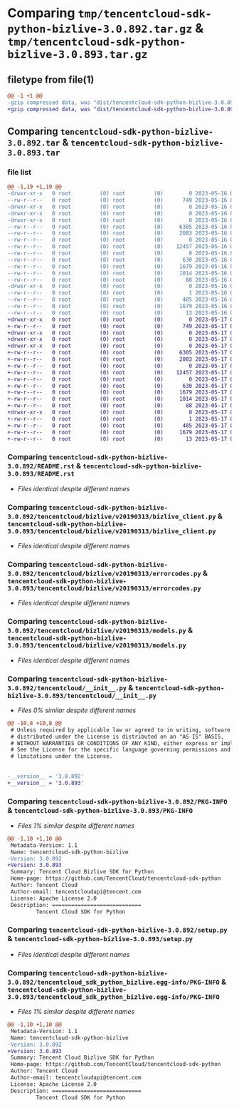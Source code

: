 # Comparing `tmp/tencentcloud-sdk-python-bizlive-3.0.892.tar.gz` & `tmp/tencentcloud-sdk-python-bizlive-3.0.893.tar.gz`

## filetype from file(1)

```diff
@@ -1 +1 @@
-gzip compressed data, was "dist/tencentcloud-sdk-python-bizlive-3.0.892.tar", last modified: Tue May 16 00:28:55 2023, max compression
+gzip compressed data, was "dist/tencentcloud-sdk-python-bizlive-3.0.893.tar", last modified: Wed May 17 03:23:30 2023, max compression
```

## Comparing `tencentcloud-sdk-python-bizlive-3.0.892.tar` & `tencentcloud-sdk-python-bizlive-3.0.893.tar`

### file list

```diff
@@ -1,19 +1,19 @@
-drwxr-xr-x   0 root         (0) root         (0)        0 2023-05-16 00:28:55.000000 tencentcloud-sdk-python-bizlive-3.0.892/
--rw-r--r--   0 root         (0) root         (0)      749 2023-05-16 00:28:55.000000 tencentcloud-sdk-python-bizlive-3.0.892/README.rst
-drwxr-xr-x   0 root         (0) root         (0)        0 2023-05-16 00:28:55.000000 tencentcloud-sdk-python-bizlive-3.0.892/tencentcloud/
-drwxr-xr-x   0 root         (0) root         (0)        0 2023-05-16 00:28:55.000000 tencentcloud-sdk-python-bizlive-3.0.892/tencentcloud/bizlive/
-drwxr-xr-x   0 root         (0) root         (0)        0 2023-05-16 00:28:55.000000 tencentcloud-sdk-python-bizlive-3.0.892/tencentcloud/bizlive/v20190313/
--rw-r--r--   0 root         (0) root         (0)     6305 2023-05-16 00:28:55.000000 tencentcloud-sdk-python-bizlive-3.0.892/tencentcloud/bizlive/v20190313/bizlive_client.py
--rw-r--r--   0 root         (0) root         (0)     2083 2023-05-16 00:28:55.000000 tencentcloud-sdk-python-bizlive-3.0.892/tencentcloud/bizlive/v20190313/errorcodes.py
--rw-r--r--   0 root         (0) root         (0)        0 2023-05-16 00:28:55.000000 tencentcloud-sdk-python-bizlive-3.0.892/tencentcloud/bizlive/v20190313/__init__.py
--rw-r--r--   0 root         (0) root         (0)    12457 2023-05-16 00:28:55.000000 tencentcloud-sdk-python-bizlive-3.0.892/tencentcloud/bizlive/v20190313/models.py
--rw-r--r--   0 root         (0) root         (0)        0 2023-05-16 00:28:55.000000 tencentcloud-sdk-python-bizlive-3.0.892/tencentcloud/bizlive/__init__.py
--rw-r--r--   0 root         (0) root         (0)      630 2023-05-16 00:28:55.000000 tencentcloud-sdk-python-bizlive-3.0.892/tencentcloud/__init__.py
--rw-r--r--   0 root         (0) root         (0)     1679 2023-05-16 00:28:55.000000 tencentcloud-sdk-python-bizlive-3.0.892/PKG-INFO
--rw-r--r--   0 root         (0) root         (0)     1014 2023-05-16 00:28:55.000000 tencentcloud-sdk-python-bizlive-3.0.892/setup.py
--rw-r--r--   0 root         (0) root         (0)       88 2023-05-16 00:28:55.000000 tencentcloud-sdk-python-bizlive-3.0.892/setup.cfg
-drwxr-xr-x   0 root         (0) root         (0)        0 2023-05-16 00:28:55.000000 tencentcloud-sdk-python-bizlive-3.0.892/tencentcloud_sdk_python_bizlive.egg-info/
--rw-r--r--   0 root         (0) root         (0)        1 2023-05-16 00:28:55.000000 tencentcloud-sdk-python-bizlive-3.0.892/tencentcloud_sdk_python_bizlive.egg-info/dependency_links.txt
--rw-r--r--   0 root         (0) root         (0)      485 2023-05-16 00:28:55.000000 tencentcloud-sdk-python-bizlive-3.0.892/tencentcloud_sdk_python_bizlive.egg-info/SOURCES.txt
--rw-r--r--   0 root         (0) root         (0)     1679 2023-05-16 00:28:55.000000 tencentcloud-sdk-python-bizlive-3.0.892/tencentcloud_sdk_python_bizlive.egg-info/PKG-INFO
--rw-r--r--   0 root         (0) root         (0)       13 2023-05-16 00:28:55.000000 tencentcloud-sdk-python-bizlive-3.0.892/tencentcloud_sdk_python_bizlive.egg-info/top_level.txt
+drwxr-xr-x   0 root         (0) root         (0)        0 2023-05-17 03:23:30.000000 tencentcloud-sdk-python-bizlive-3.0.893/
+-rw-r--r--   0 root         (0) root         (0)      749 2023-05-17 03:23:30.000000 tencentcloud-sdk-python-bizlive-3.0.893/README.rst
+drwxr-xr-x   0 root         (0) root         (0)        0 2023-05-17 03:23:30.000000 tencentcloud-sdk-python-bizlive-3.0.893/tencentcloud/
+drwxr-xr-x   0 root         (0) root         (0)        0 2023-05-17 03:23:30.000000 tencentcloud-sdk-python-bizlive-3.0.893/tencentcloud/bizlive/
+drwxr-xr-x   0 root         (0) root         (0)        0 2023-05-17 03:23:30.000000 tencentcloud-sdk-python-bizlive-3.0.893/tencentcloud/bizlive/v20190313/
+-rw-r--r--   0 root         (0) root         (0)     6305 2023-05-17 03:23:30.000000 tencentcloud-sdk-python-bizlive-3.0.893/tencentcloud/bizlive/v20190313/bizlive_client.py
+-rw-r--r--   0 root         (0) root         (0)     2083 2023-05-17 03:23:30.000000 tencentcloud-sdk-python-bizlive-3.0.893/tencentcloud/bizlive/v20190313/errorcodes.py
+-rw-r--r--   0 root         (0) root         (0)        0 2023-05-17 03:23:30.000000 tencentcloud-sdk-python-bizlive-3.0.893/tencentcloud/bizlive/v20190313/__init__.py
+-rw-r--r--   0 root         (0) root         (0)    12457 2023-05-17 03:23:30.000000 tencentcloud-sdk-python-bizlive-3.0.893/tencentcloud/bizlive/v20190313/models.py
+-rw-r--r--   0 root         (0) root         (0)        0 2023-05-17 03:23:30.000000 tencentcloud-sdk-python-bizlive-3.0.893/tencentcloud/bizlive/__init__.py
+-rw-r--r--   0 root         (0) root         (0)      630 2023-05-17 03:23:30.000000 tencentcloud-sdk-python-bizlive-3.0.893/tencentcloud/__init__.py
+-rw-r--r--   0 root         (0) root         (0)     1679 2023-05-17 03:23:30.000000 tencentcloud-sdk-python-bizlive-3.0.893/PKG-INFO
+-rw-r--r--   0 root         (0) root         (0)     1014 2023-05-17 03:23:30.000000 tencentcloud-sdk-python-bizlive-3.0.893/setup.py
+-rw-r--r--   0 root         (0) root         (0)       88 2023-05-17 03:23:30.000000 tencentcloud-sdk-python-bizlive-3.0.893/setup.cfg
+drwxr-xr-x   0 root         (0) root         (0)        0 2023-05-17 03:23:30.000000 tencentcloud-sdk-python-bizlive-3.0.893/tencentcloud_sdk_python_bizlive.egg-info/
+-rw-r--r--   0 root         (0) root         (0)        1 2023-05-17 03:23:30.000000 tencentcloud-sdk-python-bizlive-3.0.893/tencentcloud_sdk_python_bizlive.egg-info/dependency_links.txt
+-rw-r--r--   0 root         (0) root         (0)      485 2023-05-17 03:23:30.000000 tencentcloud-sdk-python-bizlive-3.0.893/tencentcloud_sdk_python_bizlive.egg-info/SOURCES.txt
+-rw-r--r--   0 root         (0) root         (0)     1679 2023-05-17 03:23:30.000000 tencentcloud-sdk-python-bizlive-3.0.893/tencentcloud_sdk_python_bizlive.egg-info/PKG-INFO
+-rw-r--r--   0 root         (0) root         (0)       13 2023-05-17 03:23:30.000000 tencentcloud-sdk-python-bizlive-3.0.893/tencentcloud_sdk_python_bizlive.egg-info/top_level.txt
```

### Comparing `tencentcloud-sdk-python-bizlive-3.0.892/README.rst` & `tencentcloud-sdk-python-bizlive-3.0.893/README.rst`

 * *Files identical despite different names*

### Comparing `tencentcloud-sdk-python-bizlive-3.0.892/tencentcloud/bizlive/v20190313/bizlive_client.py` & `tencentcloud-sdk-python-bizlive-3.0.893/tencentcloud/bizlive/v20190313/bizlive_client.py`

 * *Files identical despite different names*

### Comparing `tencentcloud-sdk-python-bizlive-3.0.892/tencentcloud/bizlive/v20190313/errorcodes.py` & `tencentcloud-sdk-python-bizlive-3.0.893/tencentcloud/bizlive/v20190313/errorcodes.py`

 * *Files identical despite different names*

### Comparing `tencentcloud-sdk-python-bizlive-3.0.892/tencentcloud/bizlive/v20190313/models.py` & `tencentcloud-sdk-python-bizlive-3.0.893/tencentcloud/bizlive/v20190313/models.py`

 * *Files identical despite different names*

### Comparing `tencentcloud-sdk-python-bizlive-3.0.892/tencentcloud/__init__.py` & `tencentcloud-sdk-python-bizlive-3.0.893/tencentcloud/__init__.py`

 * *Files 0% similar despite different names*

```diff
@@ -10,8 +10,8 @@
 # Unless required by applicable law or agreed to in writing, software
 # distributed under the License is distributed on an "AS IS" BASIS,
 # WITHOUT WARRANTIES OR CONDITIONS OF ANY KIND, either express or implied.
 # See the License for the specific language governing permissions and
 # limitations under the License.
 
 
-__version__ = '3.0.892'
+__version__ = '3.0.893'
```

### Comparing `tencentcloud-sdk-python-bizlive-3.0.892/PKG-INFO` & `tencentcloud-sdk-python-bizlive-3.0.893/PKG-INFO`

 * *Files 1% similar despite different names*

```diff
@@ -1,10 +1,10 @@
 Metadata-Version: 1.1
 Name: tencentcloud-sdk-python-bizlive
-Version: 3.0.892
+Version: 3.0.893
 Summary: Tencent Cloud Bizlive SDK for Python
 Home-page: https://github.com/TencentCloud/tencentcloud-sdk-python
 Author: Tencent Cloud
 Author-email: tencentcloudapi@tencent.com
 License: Apache License 2.0
 Description: ============================
         Tencent Cloud SDK for Python
```

### Comparing `tencentcloud-sdk-python-bizlive-3.0.892/setup.py` & `tencentcloud-sdk-python-bizlive-3.0.893/setup.py`

 * *Files identical despite different names*

### Comparing `tencentcloud-sdk-python-bizlive-3.0.892/tencentcloud_sdk_python_bizlive.egg-info/PKG-INFO` & `tencentcloud-sdk-python-bizlive-3.0.893/tencentcloud_sdk_python_bizlive.egg-info/PKG-INFO`

 * *Files 1% similar despite different names*

```diff
@@ -1,10 +1,10 @@
 Metadata-Version: 1.1
 Name: tencentcloud-sdk-python-bizlive
-Version: 3.0.892
+Version: 3.0.893
 Summary: Tencent Cloud Bizlive SDK for Python
 Home-page: https://github.com/TencentCloud/tencentcloud-sdk-python
 Author: Tencent Cloud
 Author-email: tencentcloudapi@tencent.com
 License: Apache License 2.0
 Description: ============================
         Tencent Cloud SDK for Python
```

